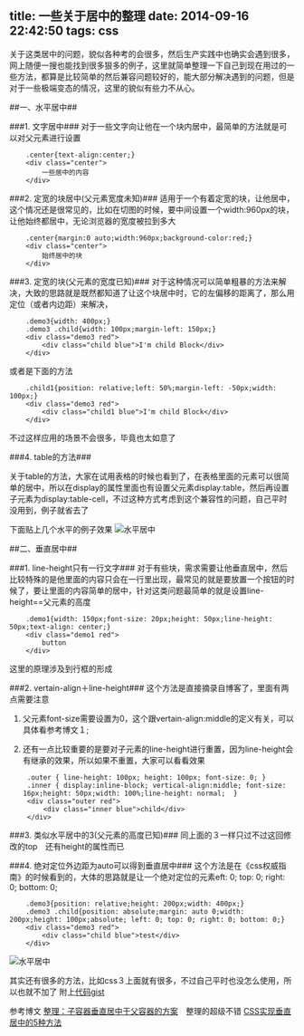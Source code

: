 title: 一些关于居中的整理
date: 2014-09-16 22:42:50
tags: css
---

关于这类居中的问题，貌似各种考的会很多，然后生产实践中也确实会遇到很多，网上随便一搜也能找到很多狠多的例子，这里就简单整理一下自己到现在用过的一些方法，都算是比较简单的然后兼容问题较好的，能大部分解决遇到的问题，但是对于一些极端变态的情况，这里的貌似有些力不从心。
<!--more-->

##一、水平居中##

###1. 文字居中###
对于一些文字向让他在一个块内居中，最简单的方法就是可以对父元素进行设置
        
        .center{text-align:center;}
        <div class="center">
            一些居中的内容
        </div>

###2. 定宽的块居中(父元素宽度未知)###
适用于一个有着定宽的块，让他居中，这个情况还是很常见的，比如在切图的时候，要中间设置一个width:960px的块，让他始终都居中，无论浏览器的宽度被拉到多大

        .center{margin:0 auto;width:960px;background-color:red;}
        <div class="center">
            始终居中的块
        </div>
        
###3. 定宽的块(父元素的宽度已知)###
对于这种情况可以简单粗暴的方法来解决，大致的思路就是既然都知道了让这个块居中时，它的左偏移的距离了，那么用定位（或者内边距）来解决，

        .demo3{width: 400px;}
	    .demo3 .child{width: 100px;margin-left: 150px;}
        <div class="demo3 red">
			<div class="child blue">I'm child Block</div>
		</div>
    
或者是下面的方法
        
        .child1{position: relative;left: 50%;margin-left: -50px;width: 100px;}
        <div class="demo3 red">
			<div class="child1 blue">I'm child Block</div>
		</div>
    
        
不过这样应用的场景不会很多，毕竟也太如意了

###4. table的方法###

关于table的方法，大家在试用表格的时候也看到了，在表格里面的元素可以很简单的居中，所以在display的属性里面也有设置父元素display:table，然后再设置子元素为display:table-cell，不过这种方式考虑到这个兼容性的问题，自己平时没用到，例子就省去了

下面贴上几个水平的例子效果
![水平居中](http://7vzsgl.com1.z0.glb.clouddn.com/blog20140916_middle1.png)

##二、垂直居中##

###1. line-height只有一行文字###
对于有些块，需求需要让他垂直居中，然后比较特殊的是他里面的内容只会在一行里出现，最常见的就是要放置一个按钮的时候了，要让里面的内容简单的居中，针对这类问题最简单的就是设置line-height==父元素的高度

        .demo1{width: 150px;font-size: 20px;height: 50px;line-height: 50px;text-align: center;}
        <div class="demo1 red">
			button
		</div>

这里的原理涉及到行框的形成
	
###2. vertain-align＋line-height###
这个方法是直接摘录自博客了，里面有两点需要注意
1. 父元素font-size需要设置为0，这个跟vertain-align:middle的定义有关，可以具体看参考博文１;
2. 还有一点比较重要的是要对子元素的line-height进行重置，因为line-height会有继承的效果，所以如果不重置，大家可以看看效果


        .outer { line-height: 100px; height: 100px; font-size: 0; }
        .inner { display:inline-block; vertical-align:middle; font-size: 16px;height: 50px;width: 100%;line-height: normal;  }
        <div class="outer red">
			<div class="inner blue">child</div>
		</div>
		

###3. 类似水平居中的3(父元素的高度已知)###
同上面的３一样只过不过这回修改的top　还有height的属性而已

###4. 绝对定位外边距为auto可以得到垂直居中###
这个方法是在《css权威指南》的时候看到的，大体的思路就是让一个绝对定位的元素eft: 0; top: 0; right: 0; bottom: 0;

        .demo3{position: relative;height: 200px;width: 400px;}
        .demo3 .child{position: absolute;margin: auto 0;width: 200px;height: 100px;absolute; left: 0; top: 0; right: 0; bottom: 0;}
        <div class="demo3 red">
			<div class="child blue">test</div>
		</div>

![水平居中](http://7vzsgl.com1.z0.glb.clouddn.com/blog20140916_middle2.png)

其实还有很多的方法，比如css３上面就有很多，不过自己平时也没怎么使用，所以也就不加了
附上[代码gist](https://gist.github.com/7f624c4d82ccd99c5ccf.git)

参考博文
[整理：子容器垂直居中于父容器的方案](http://blog.segmentfault.com/humphry/1190000000381042)　整理的超级不错
[CSS实现垂直居中的5种方法](http://www.qianduan.net/css-to-achieve-the-vertical-center-of-the-five-kinds-of-methods.html)
